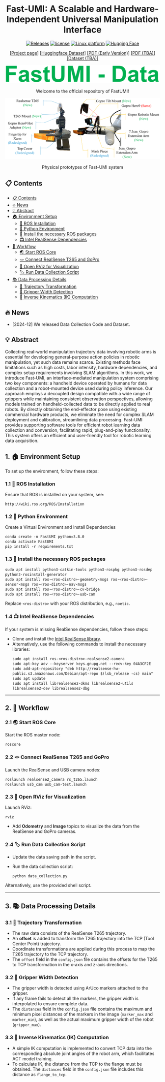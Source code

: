 <br>
<p align="center">
<h1 align="center"><strong>Fast-UMI: A Scalable and Hardware-Independent Universal Manipulation Interface</strong></h1>
</p>

<div id="top" align="center">

[![Releases](https://img.shields.io/github/release/Zhefan-Xu/CERLAB-UAV-Autonomy.svg)]([https://github.com/Zhefan-Xu/CERLAB-UAV-Autonomy/releases](https://github.com/zxzm-zak/AlignBot/blob/main/README.md))
[![license](https://img.shields.io/badge/License-MIT-green.svg)](https://opensource.org/licenses/MIT) 
[![Linux platform](https://img.shields.io/badge/platform-linux--64-orange.svg)](https://releases.ubuntu.com/20.04/)
[![Hugging Face](https://img.shields.io/badge/Hugging%20Face-FastUMI_Data-blue.svg)](https://huggingface.co/datasets/cpa2001/FastUMI_Data)

[[Project page]](https://fastumi.com/)
[[Huggingface Dataset]](https://huggingface.co/datasets/IPEC-COMMUNITY/FastUMI-Data)
[[PDF (Early Version)]](https://arxiv.org/abs/2409.19499)
[[PDF (TBA)]](https://fastumi.com/)
[[Dataset (TBA)]](https://fastumi.com/)

![](docs/fastumi-data.png)

Welcome to the official repository of FastUMI!

![](docs/fastumi.jpg)

Physical prototypes of Fast-UMI system

</div>

## 📋 Contents

- [📋 Contents](#-contents)
- [🔥 News](#-news)
- [💡 Abstract](#abstract)
- [🏠 Environment Setup](#1-️-environment-setup)
  - [🚀 ROS Installation](#11-ros-installation)
  - [🔭 Python Environment](#12-python-environment)
  - [🛒 Install the necessary ROS packages](#13-install-the-necessary-ros-packages)
  - [📺 Intel RealSense Dependencies](#14-intel-realsense-dependencies)
- [📝 Workflow](#2-workflow)
  - [🌏 Start ROS Core](#21-start-ros-core)
  - [🪢 Connect RealSense T265 and GoPro](#22-connect-realsense-t265-and-gopro)
  - [🎇 Open RViz for Visualization](#23-open-rviz-for-visualization)
  - [🏷️ Run Data Collection Script](#24-run-data-collection-script)
- [📚 Data Processing Details](#3-data-processing-details)
  - [🤝 Trajectory Transformation](#31-trajectory-transformation)
  - [📸 Gripper Width Detection](#32-gripper-width-detection)
  - [🏹 Inverse Kinematics (IK) Computation](#33-inverse-kinematics-ik-computation)


## 🔥 News
- [2024-12] We released Data Collection Code and Dataset.

## 💡 Abstract

Collecting real-world manipulation trajectory data involving robotic arms is essential for developing general-purpose action policies in robotic manipulation, yet such data remains scarce. Existing methods face limitations such as high costs, labor intensity, hardware dependencies, and complex setup requirements involving SLAM algorithms. In this work, we introduce Fast-UMI, an interface-mediated manipulation system comprising two key components: a handheld device operated by humans for data collection and a robot-mounted device used during policy inference. Our approach employs a decoupled design compatible with a wide range of grippers while maintaining consistent observation perspectives, allowing models trained on handheld-collected data to be directly applied to real robots. By directly obtaining the end-effector pose using existing commercial hardware products, we eliminate the need for complex SLAM deployment and calibration, streamlining data processing. Fast-UMI provides supporting software tools for efficient robot learning data collection and conversion, facilitating rapid, plug-and-play functionality. This system offers an efficient and user-friendly tool for robotic learning data acquisition.


## 1. 🏠 Environment Setup

To set up the environment, follow these steps:

### 1.1 🚀 ROS Installation  

Ensure that ROS is installed on your system, see:
    
    http://wiki.ros.org/ROS/Installation

### 1.2 🔭 Python Environment

Create a Virtual Environment and Install Dependencies

    conda create -n FastUMI python=3.8.0
    conda activate FastUMI
    pip install -r requirements.txt

### 1.3 🛒 Install the necessary ROS packages

    sudo apt install python3-catkin-tools python3-rospkg python3-rosdep python3-rosinstall-generator
    sudo apt install ros-<ros-distro>-geometry-msgs ros-<ros-distro>-sensor-msgs ros-<ros-distro>-nav-msgs
    sudo apt install ros-<ros-distro>-cv-bridge
    sudo apt install ros-<ros-distro>-usb-cam

Replace `<ros-distro>` with your ROS distribution, e.g., `noetic`.

### 1.4 📺 Intel RealSense Dependencies
If your system is missing RealSense dependencies, follow these steps:
- Clone and install the [Intel RealSense library](https://github.com/IntelRealSense/librealsense).
- Alternatively, use the following commands to install the necessary libraries:
  ```
  sudo apt install ros-<ros-distro>-realsense2-camera
  sudo apt-key adv --keyserver keys.gnupg.net --recv-key 04A3CF2E
  sudo add-apt-repository "deb http://realsense-hw-public.s3.amazonaws.com/Debian/apt-repo $(lsb_release -cs) main"
  sudo apt update
  sudo apt install librealsense2-dkms librealsense2-utils librealsense2-dev librealsense2-dbg
  ```

---

## 2. 📝 Workflow

### 2.1 🌏 Start ROS Core
Start the ROS master node:

    roscore

### 2.2 🪢 Connect RealSense T265 and GoPro
Launch the RealSense and USB camera nodes:

    roslaunch realsense2_camera rs_t265.launch
    roslaunch usb_cam usb_cam-test.launch

### 2.3 🎇 Open RViz for Visualization
Launch RViz:

    rviz

- Add **Odometry** and **Image** topics to visualize the data from the RealSense and GoPro cameras.

### 2.4 🏷️ Run Data Collection Script
- Update the data saving path in the script.
- Run the data collection script:

      python data_collection.py

Alternatively, use the provided shell script.

---

## 3. 📚 Data Processing Details
### 3.1 🤝 Trajectory Transformation
- The raw data consists of the RealSense T265 trajectory.
- An **offset** is added to transform the T265 trajectory into the TCP (Tool Center Point) trajectory.
- Coordinate transformations are applied during this process to map the T265 trajectory to the TCP trajectory.
- The `offset` field in the `config.json` file contains the offsets for the T265 to TCP transformation in the x-axis and z-axis directions.

### 3.2 📸 Gripper Width Detection
- The gripper width is detected using ArUco markers attached to the gripper.
- If any frame fails to detect all the markers, the gripper width is interpolated to ensure complete data.
- The `distances` field in the `config.json` file contains the maximum and minimum pixel distances of the markers in the image (`marker_max` and `marker_min`), as well as the actual maximum gripper width of the robot (`gripper_max`).

### 3.3 🏹 Inverse Kinematics (IK) Computation
- A simple IK computation is implemented to convert TCP data into the corresponding absolute joint angles of the robot arm, which facilitates ACT model training.
- To calculate IK, the distance from the TCP to the flange must be obtained. The `distances` field in the `config.json` file includes this distance as `flange_to_tcp`.
